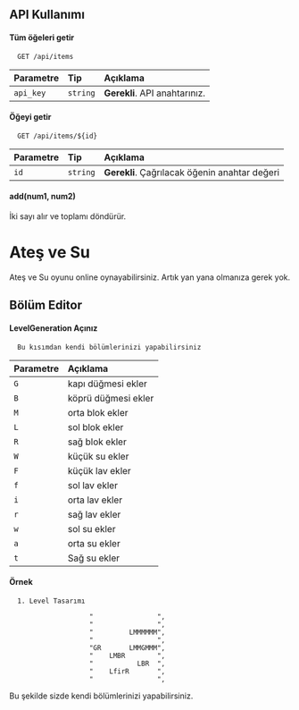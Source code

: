 
## API Kullanımı

#### Tüm öğeleri getir

```http
  GET /api/items
```

| Parametre | Tip     | Açıklama                |
| :-------- | :------- | :------------------------- |
| `api_key` | `string` | **Gerekli**. API anahtarınız. |

#### Öğeyi getir

```http
  GET /api/items/${id}
```

| Parametre | Tip     | Açıklama                       |
| :-------- | :------- | :-------------------------------- |
| `id`      | `string` | **Gerekli**. Çağrılacak öğenin anahtar değeri |

#### add(num1, num2)

İki sayı alır ve toplamı döndürür.

  

# Ateş ve Su

Ateş ve Su oyunu online oynayabilirsiniz. 
Artık yan yana olmanıza gerek yok.


## Bölüm Editor

#### LevelGeneration Açınız

```text
  Bu kısımdan kendi bölümlerinizi yapabilirsiniz
```

| Parametre | Açıklama                |
| :-------- | :------------------------- |
| `G`  |kapı düğmesi ekler |
| `B`  |köprü düğmesi ekler |
| `M`  |orta blok ekler |
| `L`  |sol blok ekler |
| `R`  |sağ blok ekler |
| `W`  |küçük su ekler |
| `F`  |küçük lav ekler |
| `f`  |sol lav ekler |
| `i`  |orta lav ekler |
| `r`  |sağ lav ekler |
| `w`  |sol su ekler|
| `a`  |orta su ekler|
| `t`  |Sağ su ekler|



#### Örnek

```text
  1. Level Tasarımı
```

                        "                ",
                        "                ",
                        "         LMMMMMM",
                        "                ",
                        "GR       LMMGMMM",
                        "    LMBR        ",
                        "           LBR  ",
                        "    LfirR       ",
                        "                ",

Bu şekilde sizde kendi bölümlerinizi yapabilirsiniz.
